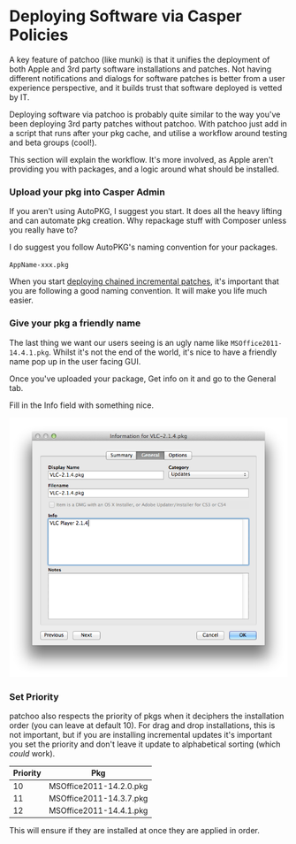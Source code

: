 Deploying Software via Casper Policies
======================================

A key feature of patchoo (like munki) is that it unifies the deployment of both Apple and 3rd party software installations and patches. Not having different notifications and dialogs for software patches is better from a user experience perspective, and it builds trust that software deployed is vetted by IT.

Deploying software via patchoo is probably quite similar to the way you've been deploying 3rd party patches without patchoo. With patchoo just add in a script that runs after your pkg cache, and utilise a workflow around testing and beta groups (cool!).

This section will explain the workflow. It's more involved, as Apple aren't providing you with packages, and a logic around what should be installed.

### Upload your pkg into Casper Admin

If you aren't using AutoPKG, I suggest you start. It does all the heavy lifting and can automate pkg creation. Why repackage stuff with Composer unless you really have to?

I do suggest you follow AutoPKG's naming convention for your packages.

`AppName-xxx.pkg`

When you start [deploying chained incremental patches](deploying_chained_incremental_patches.md), it's important that you are following a good naming convention. It will make you life much easier.

### Give your pkg a friendly name

The last thing we want our users seeing is an ugly name like `MSOffice2011-14.4.1.pkg`. Whilst it's not the end of the world, it's nice to have a friendly name pop up in the user facing GUI.

Once you've uploaded your package, Get info on it and go to the General tab.

Fill in the Info field with something nice.

![vlc player](images/pkg_info.png)

### Set Priority

patchoo also respects the priority of pkgs when it deciphers the installation order (you can leave at default 10). For drag and drop installations, this is not important, but if you are installing incremental updates it's important you set the priority and don't leave it update to alphabetical sorting (which *could* work).

Priority  | Pkg
--------- | ------------- 
10        | MSOffice2011-14.2.0.pkg
11        | MSOffice2011-14.3.7.pkg
12        | MSOffice2011-14.4.1.pkg

This will ensure if they are installed at once they are applied in order. 




